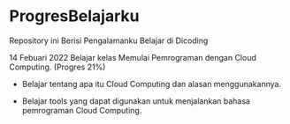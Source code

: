 # ProgresBelajarku
Repository ini Berisi Pengalamanku Belajar di Dicoding

14 Febuari 2022
Belajar kelas Memulai Pemrograman dengan Cloud Computing. (Progres 21%)

* Belajar tentang apa itu Cloud Computing dan alasan menggunakannya.

* Belajar tools yang dapat digunakan untuk menjalankan bahasa pemrograman Cloud Computing.
